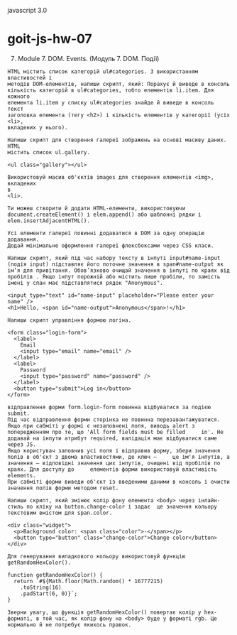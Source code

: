 javascript 3.0

# goit-js-hw-07

7.  Module 7. DOM. Events. (Mодуль 7. DOM. Події)

   <!-- Виконуй це завдання у файлі task-1.js -->

    HTML містить список категорій ul#categories. З використанням властивостей і
    методів DOM-елементів, напиши скрипт, який: Порахує й виведе в консоль
    кількість категорій в ul#categories, тобто елементів li.item. Для кожного
    елемента li.item у списку ul#categories знайде й виведе в консоль текст
    заголовка елемента (тегу <h2>) і кількість елементів у категорії (усіх <li>,
    вкладених у нього).

   <!-- Виконуй це завдання у файлі task-2.js -->

    Напиши скрипт для створення галереї зображень на основі масиву даних. HTML
    містить список ul.gallery.

    <ul class="gallery"></ul>

    Використовуй масив об'єктів images для створення елементів <img>, вкладених
    в
    <li>.

    Ти можеш створити й додати HTML-елементи, використовуючи
    document.createElement() і elem.append() або шаблонні рядки і
    elem.insertAdjacentHTML().

    Усі елементи галереї повинні додаватися в DOM за одну операцію додавання.
    Додай мінімальне оформлення галереї флексбоксами через CSS класи.

   <!-- Виконуй це завдання у файлі task-3.js -->

    Напиши скрипт, який під час набору тексту в інпуті input#name-input (подія input) підставляє його поточне значення в span#name-output як ім’я для привітання. Обов’язково очищай значення в інпуті по краях від пробілів . Якщо інпут порожній або містить лише пробіли, то замість імені у спан має підставлятися рядок "Anonymous".

    <input type="text" id="name-input" placeholder="Please enter your name" />
    <h1>Hello, <span id="name-output">Anonymous</span>!</h1>

   <!-- Виконуй це завдання у файлі task-4.js -->

    Напиши скрипт управління формою логіна.

    <form class="login-form">
      <label>
        Email
        <input type="email" name="email" />
      </label>
      <label>
        Password
        <input type="password" name="password" />
      </label>
      <button type="submit">Log in</button>
    </form>

    відправлення форми form.login-form повинна відбуватися за подією submit.
    Під час відправлення форми сторінка не повинна перезавантажуватися.
    Якщо при сабміті у формі є незаповнені поля, виводь alert з попередженням про те, що 'All form fields must be filled     in'. Не додавай на інпути атрибут required, валідація має відбуватися саме через JS.
    Якщо користувач заповнив усі поля і відправив форму, збери значення полів в об'єкт з двома властивостями, де ключ —     це ім'я інпутів, а значення — відповідні значення цих інпутів, очищені від пробілів по краях. Для доступу до     елементів форми використовуй властивість elements.
    При сабміті форми виведи об'єкт із введеними даними в консоль і очисти значення полів форми методом reset.

   <!-- Виконуй це завдання у файлі task-5.js -->

    Напиши скрипт, який змінює колір фону елемента <body> через інлайн-стиль по кліку на button.change-color і задає  це значення кольору текстовим вмістом для span.color.

    <div class="widget">
      <p>Background color: <span class="color">-</span></p>
      <button type="button" class="change-color">Change color</button>
    </div>

    Для генерування випадкового кольору використовуй функцію getRandomHexColor().

    function getRandomHexColor() {
      return `#${Math.floor(Math.random() * 16777215)
        .toString(16)
        .padStart(6, 0)}`;
    }

    Зверни увагу, що функція getRandomHexColor() повертає колір у hex-форматі, в той час, як колір фону на <body> буде у форматі rgb. Це нормально й не потребує якихось правок.
